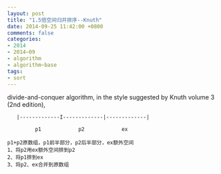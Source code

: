 ```yaml
---
layout: post
title: "1.5倍空间归并排序--Knuth"
date: 2014-09-25 11:42:00 +0800
comments: false
categories:
- 2014
- 2014~09
- algorithm
- algorithm~base
tags:
- sort
---
```

divide-and-conquer algorithm, in the style
suggested by Knuth volume 3 (2nd edition),
```
   |-------------I-------------|-------------|

         p1            p2            ex

p1+p2原数组，p1前半部分，p2后半部分，ex额外空间
1、将p2用ex额外空间排到p2
2、将p1排到ex
3、将p2、ex合并到原数组
```
